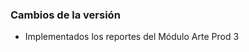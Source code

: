 <h3>Cambios de la versión</h3>

<ul>
    <li>Implementados los reportes del Módulo Arte Prod 3</li>
</ul>        